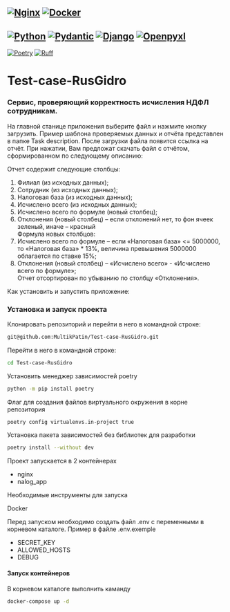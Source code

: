 [![Nginx](https://img.shields.io/badge/Nginx-Latest-blue?style=flat&logo=nginx&logoColor=white)](https://nginx.org/)
[![Docker](https://img.shields.io/badge/Docker-Latest-blue?style=flat&logo=docker&logoColor=white)](https://www.docker.com/)
-----
[![Python](https://img.shields.io/badge/Python-3.11-blue?style=flat&logo=python&logoColor=white)](https://www.python.org/)
[![Pydantic](https://img.shields.io/badge/Pydantic-2.3.0-blue?style=flat&logo=python&logoColor=white)](https://pypi.org/project/Pydantic/2.3.0/)
[![Django](https://img.shields.io/badge/Django-5.0.1-blue?style=flat&logo=python&logoColor=white)](https://pypi.org/project/Django/)
[![Openpyxl](https://img.shields.io/badge/Openpyxl-3.1.2-blue?style=flat&logo=python&logoColor=white)](https://pypi.org/project/openpyxl/)
---
[![Poetry](https://img.shields.io/badge/Poetry-used-green?style=flat&logo=python&logoColor=white)](https://pypi.org/project/poetry/)
[![Ruff](https://img.shields.io/badge/Ruff-used-green?style=flat&logo=python&logoColor=white)](https://pypi.org/project/ruff/)

# Test-case-RusGidro

### Сервис, проверяющий корректность исчисления НДФЛ сотрудникам.

На главной станице приложения выберите файл и нажмите кнопку загрузить. 
Пример шаблона проверяемых данных и отчёта представлен в папке Task description.
После загрузки файла появится ссылка на отчёт. При нажатии, Вам предложат скачать файл с отчётом, сформированном по следующему описанию:

Отчет содержит следующие столбцы:  
  1. Филиал (из исходных данных);  
  2. Сотрудник (из исходных данных);  
  3. Налоговая база (из исходных данных);  
  4. Исчислено всего (из исходных данных);  
  5. Исчислено всего по формуле (новый столбец);  
  6. Отклонения (новый столбец) – если отклонений нет, то фон ячеек зеленый, иначе – красный  
Формула новых столбцов:  
  1. Исчислено всего по формуле – если «Налоговая база» <= 5000000, то «Налоговая база» * 13%, величина превышения 5000000 облагается по ставке 15%;  
  2. Отклонения (новый столбец) – «Исчислено всего» - «Исчислено всего по формуле»;  
Отчет отсортирован по убыванию по столбцу «Отклонения».

Как установить и запустить приложение:

### Установка и запуск проекта

Клонировать репозиторий и перейти в него в командной строке:
```bash
git@github.com:MultikPatin/Test-case-RusGidro.git
```
Перейти в него в командной строке:

```bash
cd Test-case-RusGidro
```
Установить менеджер зависимостей poetry
```bash
python -m pip install poetry
```
Флаг для создания файлов виртуального окружения в корне репозитория
```bash
poetry config virtualenvs.in-project true
```
Установка пакета зависимостей без библиотек для разработки
```bash
poetry install --without dev
```
Проект запускается в 2 контейнерах

- nginx
- nalog_app
  
Необходимые инструменты для запуска

Docker

Перед запуском необходимо создать файл .env с переменными в 
корневом каталоге. Пример в файле .env.exemple

 - SECRET_KEY
 - ALLOWED_HOSTS
 - DEBUG

#### Запуск контейнеров

 В корневом каталоге выполнить каманду

```bash
docker-compose up -d
```




